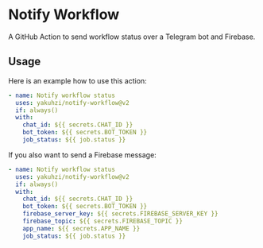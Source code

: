 # Notify Workflow

A GitHub Action to send workflow status over a Telegram bot and Firebase.

Usage
-------
Here is an example how to use this action:

```yaml  
- name: Notify workflow status
  uses: yakuhzi/notify-workflow@v2
  if: always()
  with:
    chat_id: ${{ secrets.CHAT_ID }}
    bot_token: ${{ secrets.BOT_TOKEN }}
    job_status: ${{ job.status }}
```

If you also want to send a Firebase message:
```yaml  
- name: Notify workflow status
  uses: yakuhzi/notify-workflow@v2
  if: always()
  with:
    chat_id: ${{ secrets.CHAT_ID }}
    bot_token: ${{ secrets.BOT_TOKEN }}
    firebase_server_key: ${{ secrets.FIREBASE_SERVER_KEY }}
    firebase_topic: ${{ secrets.FIREBASE_TOPIC }}
    app_name: ${{ secrets.APP_NAME }}
    job_status: ${{ job.status }}
```
